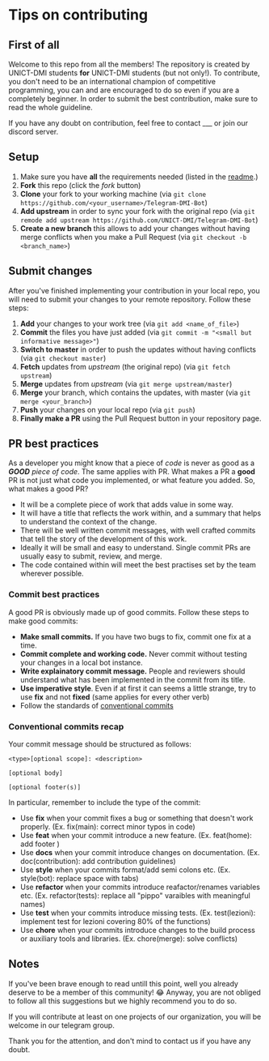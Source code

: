 # Tips on contributing

## First of all

Welcome to this repo from all the members! The repository is created by UNICT-DMI students **for** UNICT-DMI students (but not only!).
To contribute, you don't need to be an international champion of competitive programming, you can and are encouraged to do so even if you are a completely beginner.
In order to submit the best contribution, make sure to read the whole guideline.

If you have any doubt on contribution, feel free to contact ___ or join our discord server.

## Setup

1. Make sure you have **all** the requirements needed (listed in the [readme](README.md).)
2. **Fork** this repo (click the _fork_ button)
3. **Clone** your fork to your working machine (via `git clone https://github.com/<your_username>/Telegram-DMI-Bot`)
4. **Add upstream** in order to sync your fork with the original repo (via `git remode add upstream https://github.com/UNICT-DMI/Telegram-DMI-Bot`)
5. **Create a new branch** this allows to add your changes without having merge conflicts when you make a Pull Request (via `git checkout -b <branch_name>`)

## Submit changes

After you've finished implementing your contribution in your local repo, you will need to submit your changes to your remote repository. Follow these steps:

1. **Add** your changes to your work tree (via `git add <name_of_file>`)
2. **Commit** the files you have just added (via `git commit -m "<small but informative message>"`)
3. **Switch to master** in order to push the updates without having conflicts (via `git checkout master`)
4. **Fetch** updates from _upstream_ (the original repo) (via `git fetch upstream`)
4. **Merge** updates from _upstream_ (via `git merge upstream/master`)
5. **Merge** your branch, which contains the updates, with master (via `git merge <your_branch>`)
6. **Push** your changes on your local repo (via `git push`)
7. **Finally make a PR** using the Pull Request button in your repository page.

## PR best practices

As a developer you might know that a piece of _code_ is never as good as a _**GOOD** piece of code_. The same applies with PR.
What makes a PR a **good** PR is not just what code you implemented, or what feature you added. So, what makes a good PR?

* It will be a complete piece of work that adds value in some way.
* It will have a title that reflects the work within, and a summary that helps to understand the context of the change.
* There will be well written commit messages, with well crafted commits that tell the story of the development of this work.
* Ideally it will be small and easy to understand. Single commit PRs are usually easy to submit, review, and merge.
* The code contained within will meet the best practises set by the team wherever possible.

### Commit best practices

A good PR is obviously made up of good commits. Follow these steps to make good commits:

* **Make small commits.** If you have two bugs to fix, commit one fix at a time.
* **Commit complete and working code.** Never commit without testing your changes in a local bot instance.
* **Write explainatory commit message.** People and reviewers should understand what has been implemented in the commit from its title.
* **Use imperative style**. Even if at first it can seems a little strange, try to use **fix** and not **fixed** (same applies for every other verb)
* Follow the standards of [conventional commits](https://www.conventionalcommits.org/en/v1.0.0/)

### Conventional commits recap

Your commit message should be structured as follows:

```
<type>[optional scope]: <description>

[optional body]

[optional footer(s)]
```

In particular, remember to include the type of the commit:

* Use **fix** when your commit fixes a bug or something that doesn't work properly. (Ex. fix(main): correct minor typos in code)
* Use **feat** when your commit introduce a new feature. (Ex. feat(home): add footer )
* Use **docs** when your commit introduce changes on documentation. (Ex. doc(contribution): add contribution guidelines)
* Use **style** when your commits format/add semi colons etc. (Ex. style(bot): replace space with tabs)
* Use **refactor** when your commits introduce reafactor/renames variables etc. (Ex. refactor(tests): replace all "pippo" varaibles with meaningful names)
* Use **test** when your commits introduce missing tests. (Ex. test(lezioni): implement test for lezioni covering 80% of the functions)
* Use **chore** when your commits introduce changes to the build process or auxiliary tools and libraries. (Ex. chore(merge): solve conflicts)

## Notes

If you've been brave enough to read untill this point, well you already deserve to be a member of this community! 😂
Anyway, you are not obliged to follow all this suggestions but we highly recommend you to do so.

If you will contribute at least on one projects of our organization, you will be welcome in our telegram group.

Thank you for the attention, and don't mind to contact us if you have any doubt.